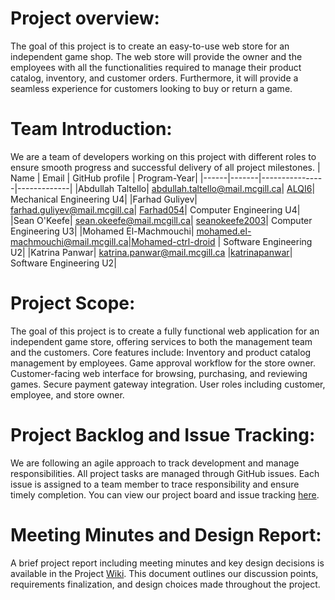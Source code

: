 # Project overview:
The goal of this project is to create an easy-to-use web store for an independent game shop. The web store will provide the owner and the employees with all the functionalities required to manage their product catalog, inventory, and customer orders. 
Furthermore, it will provide a seamless experience for customers looking to buy or return a game.

# Team Introduction:
We are a team of developers working on this project with different roles to ensure smooth progress and successful delivery of all project milestones.
| Name | Email | GitHub profile | Program-Year|
|------|-------|----------------|-------------|
|Abdullah Taltello| abdullah.taltello@mail.mcgill.ca| [ALQI6](https://github.com/ALQI6)| Mechanical Engineering U4|
|Farhad Guliyev| farhad.guliyev@mail.mcgill.ca| [Farhad054](https://github.com/Farhad054)| Computer Engineering U4|
|Sean O'Keefe| sean.okeefe@mail.mcgill.ca| [seanokeefe2003](https://github.com/seanokeefe2003)| Computer Engineering U3|
|Mohamed El-Machmouchi| mohamed.el-machmouchi@mail.mcgill.ca|[Mohamed-ctrl-droid](https://github.com/Mohamed-ctrl-droid) | Software Engineering U2|
|Katrina Panwar| katrina.panwar@mail.mcgill.ca |[katrinapanwar](https://github.com/katrinapanwar)| Software Engineering U2|

# Project Scope:
The goal of this project is to create a fully functional web application for an independent game store, offering services to both the management team and the customers. Core features include:
Inventory and product catalog management by employees.
Game approval workflow for the store owner.
Customer-facing web interface for browsing, purchasing, and reviewing games.
Secure payment gateway integration.
User roles including customer, employee, and store owner.

# Project Backlog and Issue Tracking:
We are following an agile approach to track development and manage responsibilities. All project tasks are managed through GitHub issues. Each issue is assigned to a team member to trace responsibility and ensure timely completion.
You can view our project board and issue tracking [here](https://github.com/McGill-ECSE321-Fall2024/project-group-2/issues).

# Meeting Minutes and Design Report:
A brief project report including meeting minutes and key design decisions is available in the Project [Wiki](https://github.com/McGill-ECSE321-Fall2024/project-group-2/wiki). This document outlines our discussion points, requirements finalization, and design choices made throughout the project.


